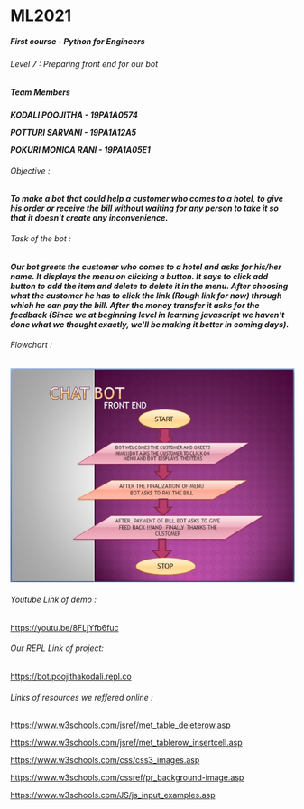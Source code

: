 # ML2021
##### First course - Python for Engineers
###### Level 7 : Preparing front end for our bot


##### Team Members
***KODALI POOJITHA - 19PA1A0574***

***POTTURI SARVANI - 19PA1A12A5***

***POKURI MONICA RANI - 19PA1A05E1***

###### Objective :
***To make a bot that could help a customer who comes to a hotel, to give his order or receive the bill without waiting for any person to take it so that it doesn't create any inconvenience.***

###### Task of the bot :
***Our bot greets the customer who comes to a hotel and asks for his/her name. It displays the menu on clicking a button. It says to click add button to add the item and delete to delete it in the menu. After choosing what the customer he has to click the link (Rough link for now) through which he can pay the bill. After the money transfer it asks for the feedback (Since we at beginning level in learning javascript we haven't done what we thought exactly, we'll be making it better in coming days).***

###### Flowchart :
![](https://github.com/monicarani/project/blob/main/flowcharimg.jpeg)
###### Youtube Link of demo :
https://youtu.be/8FLjYfb6fuc
###### Our REPL Link of project:
https://bot.poojithakodali.repl.co


###### Links of resources we reffered online :
https://www.w3schools.com/jsref/met_table_deleterow.asp

https://www.w3schools.com/jsref/met_tablerow_insertcell.asp

https://www.w3schools.com/css/css3_images.asp

https://www.w3schools.com/cssref/pr_background-image.asp

https://www.w3schools.com/JS/js_input_examples.asp
